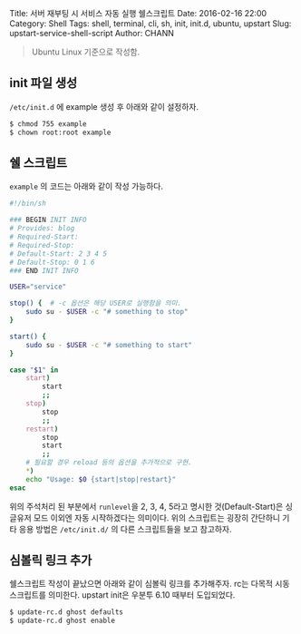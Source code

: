 Title: 서버 재부팅 시 서비스 자동 실행 쉘스크립트
Date: 2016-02-16 22:00
Category: Shell
Tags: shell, terminal, cli, sh, init, init.d, ubuntu, upstart
Slug: upstart-service-shell-script
Author: CHANN
<!--Summary: -->

> Ubuntu Linux 기준으로 작성함.

## init 파일 생성
`/etc/init.d` 에 example 생성 후 아래와 같이 설정하자.

```bash
$ chmod 755 example
$ chown root:root example
``` 

## 쉘 스크립트
`example` 의 코드는 아래와 같이 작성 가능하다.

```bash
#!/bin/sh

### BEGIN INIT INFO
# Provides: blog
# Required-Start:
# Required-Stop:
# Default-Start: 2 3 4 5
# Default-Stop: 0 1 6
### END INIT INFO

USER="service"    

stop() {  # -c 옵션은 해당 USER로 실행함을 의미.
    sudo su - $USER -c "# something to stop"
}

start() {  
    sudo su - $USER -c "# something to start"
}

case "$1" in  
    start)
        start
        ;;
    stop)
        stop
        ;;
    restart) 
        stop
        start
        ;;
    # 필요할 경우 reload 등의 옵션을 추가적으로 구현.
    *)
    echo "Usage: $0 {start|stop|restart}"
esac  
```

위의 주석처리 된 부분에서 `runlevel`을 2, 3, 4, 5라고 명시한 것(Default-Start)은 싱글유저 모드 이외엔 자동 시작하겠다는 의미이다. 위의 스크립트는 굉장히 간단하니 기타 응용 방법은 `/etc/init.d/` 의 다른 스크립트들을 보고 참고하자.


## 심볼릭 링크 추가
쉘스크립트 작성이 끝났으면 아래와 같이 심볼릭 링크를 추가해주자. rc는 다목적 시동 스크립트를 의미한다. upstart init은 우분투 6.10 때부터 도입되었다.

```bash
$ update-rc.d ghost defaults
$ update-rc.d ghost enable
```

